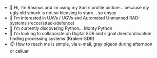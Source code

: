 - 👋 Hi, I’m Rasmus and im using my Son`s profile picture... because my ugly old smuck is not so bleasing to stare... so enyoy
- 👀 I’m interested in UAVs / UGVs and Automated Unmanned RAD-systems (recce/attack/defence)
- 🌱 I’m currently discovering Python... Monty Python
- 💞️ I’m looking to collaborate on Digital SDR and signal directon/location finding processing systems (Kraken-SDR)
- 📫 How to reach me is simple, via e-mail, gray pigeon during afternoon or celluar
<!---
RamsesHarrysson/RamsesHarrysson is a ✨ special ✨ repository because its `README.md` (this file) appears on your GitHub profile.
You can click the Preview link to take a look at your changes.
--->

